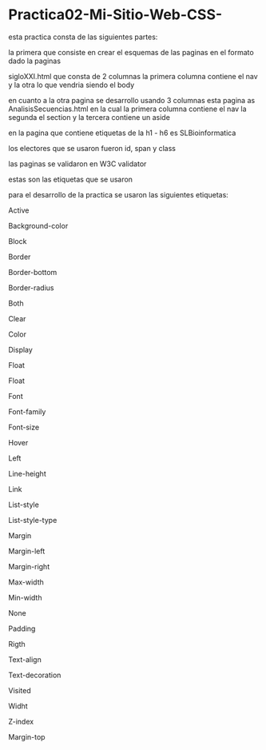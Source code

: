 # Practica02-Mi-Sitio-Web-CSS-

esta practica consta de las siguientes partes:

la primera que consiste en crear el esquemas de las paginas en el formato dado la paginas

sigloXXI.html que consta de 2 columnas la primera columna contiene el nav y la otra lo que vendria siendo el body

en cuanto a la otra pagina se desarrollo usando 3 columnas esta pagina as AnalisisSecuencias.html en la cual la primera columna contiene el nav la segunda el section y la tercera contiene un aside

en la pagina que contiene etiquetas de la h1 - h6 es SLBioinformatica

los electores que se usaron fueron id, span y class

las paginas se validaron en W3C validator

estas son las etiquetas que se usaron

para el desarrollo de la practica se usaron las siguientes etiquetas:

Active

Background-color

Block

Border

Border-bottom

Border-radius

Both

Clear

Color

Display

Float

Float

Font

Font-family

Font-size

Hover

Left

Line-height

Link

List-style

List-style-type

Margin

Margin-left

Margin-right

Max-width

Min-width

None

Padding

Rigth

Text-align

Text-decoration

Visited

Widht

Z-index

Margin-top

